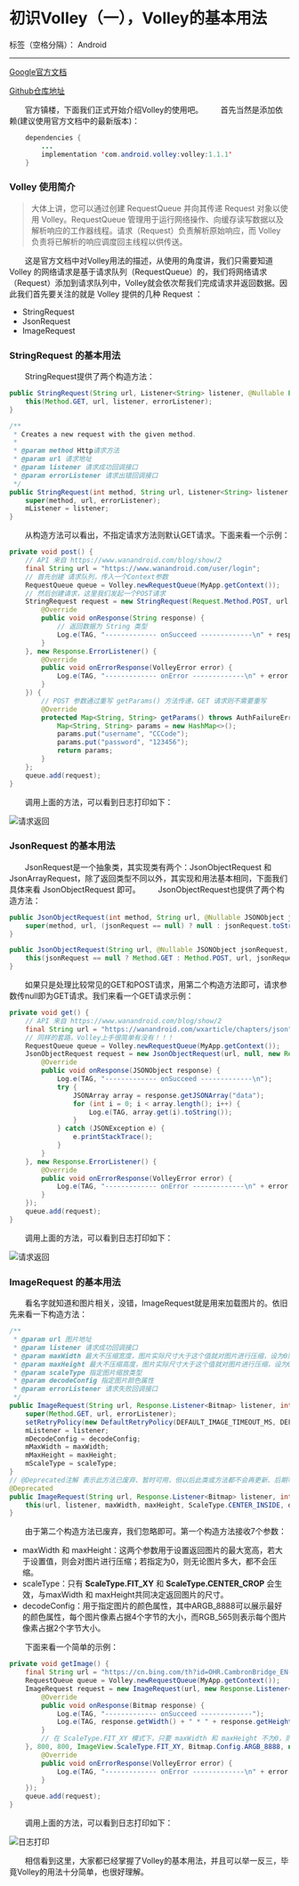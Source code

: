 ﻿# 初识Volley（一），Volley的基本用法

标签（空格分隔）： Android

---

[Google官方文档](https://developer.android.google.cn/training/volley)

[Github仓库地址](https://github.com/google/volley)

&emsp;&emsp;官方镇楼，下面我们正式开始介绍Volley的使用吧。
&emsp;&emsp;首先当然是添加依赖(建议使用官方文档中的最新版本)：
```Java
    dependencies {
        ...
        implementation 'com.android.volley:volley:1.1.1'
    }
```
### Volley 使用简介
>大体上讲，您可以通过创建 RequestQueue 并向其传递 Request 对象以使用 Volley。RequestQueue 管理用于运行网络操作、向缓存读写数据以及解析响应的工作器线程。请求（Request）负责解析原始响应，而 Volley 负责将已解析的响应调度回主线程以供传送。

&emsp;&emsp;这是官方文档中对Volley用法的描述，从使用的角度讲，我们只需要知道 Volley 的网络请求是基于请求队列（RequestQueue）的，我们将网络请求（Request）添加到请求队列中，Volley就会依次帮我们完成请求并返回数据。因此我们首先要关注的就是 Volley 提供的几种 Request ：

- StringRequest
- JsonRequest
- ImageRequest

### StringRequest 的基本用法
&emsp;&emsp;StringRequest提供了两个构造方法：
```Java
public StringRequest(String url, Listener<String> listener, @Nullable ErrorListener errorListener) {
    this(Method.GET, url, listener, errorListener);
}

/**
 * Creates a new request with the given method.
 *
 * @param method Http请求方法
 * @param url 请求地址
 * @param listener 请求成功回调接口
 * @param errorListener 请求出错回调接口
 */
public StringRequest(int method, String url, Listener<String> listener, @Nullable ErrorListener errorListener) {
    super(method, url, errorListener);
    mListener = listener;
}
```
&emsp;&emsp;从构造方法可以看出，不指定请求方法则默认GET请求。下面来看一个示例：
```Java
private void post() {
    // API 来自 https://www.wanandroid.com/blog/show/2
    final String url = "https://www.wanandroid.com/user/login";
    // 首先创建 请求队列，传入一个Context参数
    RequestQueue queue = Volley.newRequestQueue(MyApp.getContext());
    // 然后创建请求，这里我们发起一个POST请求
    StringRequest request = new StringRequest(Request.Method.POST, url, new Response.Listener<String>() {
        @Override
        public void onResponse(String response) {
            // 返回数据为 String 类型
            Log.e(TAG, "------------- onSucceed -------------\n" + response);
        }
    }, new Response.ErrorListener() {
        @Override
        public void onErrorResponse(VolleyError error) {
            Log.e(TAG, "------------- onError -------------\n" + error.getMessage());
        }
    }) {
        // POST 参数通过重写 getParams() 方法传递，GET 请求则不需要重写
        @Override
        protected Map<String, String> getParams() throws AuthFailureError {
            Map<String, String> params = new HashMap<>();
            params.put("username", "CCCode");
            params.put("password", "123456");
            return params;
        }
    };
    queue.add(request);
}
```
&emsp;&emsp;调用上面的方法，可以看到日志打印如下：

![请求返回](http://static.zybuluo.com/CCCode/y81o5mspd3ya59fyngl558y6/image_1elmuei5r1945ri49jri9g179mp.png)

### JsonRequest 的基本用法
&emsp;&emsp;JsonRequest是一个抽象类，其实现类有两个：JsonObjectRequest 和 JsonArrayRequest，除了返回类型不同以外，其实现和用法基本相同，下面我们具体来看 JsonObjectRequest 即可。
&emsp;&emsp;JsonObjectRequest也提供了两个构造方法：
```Java
public JsonObjectRequest(int method, String url, @Nullable JSONObject jsonRequest, Listener<JSONObject> listener, @Nullable ErrorListener errorListener) {
    super(method, url, (jsonRequest == null) ? null : jsonRequest.toString(),listener,errorListener);
}

public JsonObjectRequest(String url, @Nullable JSONObject jsonRequest, Listener<JSONObject> listener, @Nullable ErrorListener errorListener) {
    this(jsonRequest == null ? Method.GET : Method.POST, url, jsonRequest, listener, errorListener);
}
```
&emsp;&emsp;如果只是处理比较常见的GET和POST请求，用第二个构造方法即可，请求参数传null即为GET请求。我们来看一个GET请求示例：
```Java
private void get() {
    // API 来自 https://www.wanandroid.com/blog/show/2
    final String url = "https://wanandroid.com/wxarticle/chapters/json";
    // 同样的套路，Volley上手很简单有没有！！！
    RequestQueue queue = Volley.newRequestQueue(MyApp.getContext());
    JsonObjectRequest request = new JsonObjectRequest(url, null, new Response.Listener<JSONObject>() {
        @Override
        public void onResponse(JSONObject response) {
            Log.e(TAG, "------------- onSucceed -------------\n");
            try {
                JSONArray array = response.getJSONArray("data");
                for (int i = 0; i < array.length(); i++) {
                    Log.e(TAG, array.get(i).toString());
                }
            } catch (JSONException e) {
                e.printStackTrace();
            }
        }
    }, new Response.ErrorListener() {
        @Override
        public void onErrorResponse(VolleyError error) {
            Log.e(TAG, "------------- onError -------------\n" + error.getMessage());
        }
    });
    queue.add(request);
}
```
&emsp;&emsp;调用上面的方法，可以看到日志打印如下：

![请求返回](http://static.zybuluo.com/CCCode/hdfgb21jhkrmd8ylbz6nss2l/image_1eln0fb5g1rn91c5h14u7o4b1r6f1j.png)

### ImageRequest 的基本用法
&emsp;&emsp;看名字就知道和图片相关，没错，ImageRequest就是用来加载图片的。依旧先来看一下构造方法：
```Java
/**
 * @param url 图片地址
 * @param listener 请求成功回调接口
 * @param maxWidth 最大不压缩宽度，图片实际尺寸大于这个值就对图片进行压缩，设为0则不压缩
 * @param maxHeight 最大不压缩高度，图片实际尺寸大于这个值就对图片进行压缩，设为0则不压缩
 * @param scaleType 指定图片缩放类型
 * @param decodeConfig 指定图片颜色属性
 * @param errorListener 请求失败回调接口
 */
public ImageRequest(String url, Response.Listener<Bitmap> listener, int maxWidth, int maxHeight, ScaleType scaleType, Config decodeConfig, @Nullable Response.ErrorListener errorListener) {
    super(Method.GET, url, errorListener);
    setRetryPolicy(new DefaultRetryPolicy(DEFAULT_IMAGE_TIMEOUT_MS, DEFAULT_IMAGE_MAX_RETRIES, DEFAULT_IMAGE_BACKOFF_MULT));
    mListener = listener;
    mDecodeConfig = decodeConfig;
    mMaxWidth = maxWidth;
    mMaxHeight = maxHeight;
    mScaleType = scaleType;
}
// @Deprecated注解 表示此方法已废弃、暂时可用，但以后此类或方法都不会再更新、后期可能会删除，建议后来人不要调用此方法。
@Deprecated
public ImageRequest(String url, Response.Listener<Bitmap> listener, int maxWidth, int maxHeight, Config decodeConfig, @Nullable Response.ErrorListener errorListener) {
    this(url, listener, maxWidth, maxHeight, ScaleType.CENTER_INSIDE, decodeConfig, errorListener);
}
```
&emsp;&emsp;由于第二个构造方法已废弃，我们忽略即可。第一个构造方法接收7个参数：
  
- maxWidth 和 maxHeight：这两个参数用于设置返回图片的最大宽高，若大于设置值，则会对图片进行压缩；若指定为0，则无论图片多大，都不会压缩。
- scaleType：只有 **ScaleType.FIT_XY** 和 **ScaleType.CENTER_CROP** 会生效，与maxWidth 和 maxHeight共同决定返回图片的尺寸。
- decodeConfig：用于指定图片的颜色属性，其中ARGB_8888可以展示最好的颜色属性，每个图片像素占据4个字节的大小，而RGB_565则表示每个图片像素占据2个字节大小。

&emsp;&emsp;下面来看一个简单的示例：
```Java
private void getImage() {
    final String url = "https://cn.bing.com/th?id=OHR.CambronBridge_EN-CN3974503184_1920x1080.jpg";
    RequestQueue queue = Volley.newRequestQueue(MyApp.getContext());
    ImageRequest request = new ImageRequest(url, new Response.Listener<Bitmap>() {
        @Override
        public void onResponse(Bitmap response) {
            Log.e(TAG, "------------- onSucceed -------------");
            Log.e(TAG, response.getWidth() + " * " + response.getHeight());
        }
        // 在 ScaleType.FIT_XY 模式下，只要 maxWidth 和 maxHeight 不为0，则返回图片宽高与指定最大宽高一致
    }, 800, 800, ImageView.ScaleType.FIT_XY, Bitmap.Config.ARGB_8888, new Response.ErrorListener() {
        @Override
        public void onErrorResponse(VolleyError error) {
            Log.e(TAG, "------------- onError -------------\n" + error.getMessage());
        }
    });
    queue.add(request);
}
```

&emsp;&emsp;调用上面的方法，可以看到日志打印如下：

![日志打印](http://static.zybuluo.com/CCCode/19r8nbr61g0n507rnx6qvkwc/image_1elniinhgkk3151n5m3gkhhkh23.png)

&emsp;&emsp;相信看到这里，大家都已经掌握了Volley的基本用法，并且可以举一反三，毕竟Volley的用法十分简单，也很好理解。